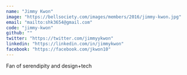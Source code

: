 ```yaml
---
name: "Jimmy Kwon"
image: "https://bellsociety.com/images/members/2016/jimmy-kwon.jpg"
email: "mailto:shk3654@gmail.com"
code: "jimmy-kwon"
github: ""
twitter: "https://twitter.com/jimmyykwon"
linkedin: "https://linkedin.com/in/jimmykwon"
facebook: "https://facebook.com/jkwon10"
---
```

Fan of serendipity and design+tech